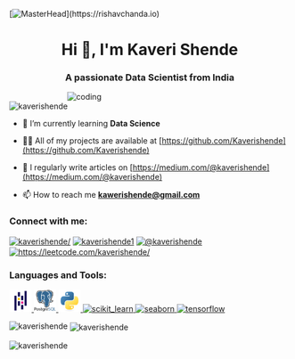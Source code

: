 [![MasterHead](https://1.bp.blogspot.com/-7A4WynwLsM...)](https://rishavchanda.io)
<h1 align="center">Hi 👋, I'm Kaveri Shende</h1>
<h3 align="center">A passionate Data Scientist from India</h3>

<img align = "right" alt = "coding" width ="400" src = "https://mir-s3-cdn-cf.behance.net/project_modules/disp/601014116770475.6068beff4640a.gif">

<p align="left"> <img src="https://komarev.com/ghpvc/?username=kaverishende&label=Profile%20views&color=0e75b6&style=flat" alt="kaverishende" /> </p>

- 🌱 I’m currently learning **Data Science**

- 👨‍💻 All of my projects are available at [https://github.com/Kaverishende](https://github.com/Kaverishende)

- 📝 I regularly write articles on [https://medium.com/@kaverishende](https://medium.com/@kaverishende)

- 📫 How to reach me **kawerishende@gmail.com**

<h3 align="left">Connect with me:</h3>
<p align="left">
<a href="https://linkedin.com/in/kaverishende/" target="blank"><img align="center" src="https://raw.githubusercontent.com/rahuldkjain/github-profile-readme-generator/master/src/images/icons/Social/linked-in-alt.svg" alt="kaverishende/" height="30" width="40" /></a>
<a href="https://kaggle.com/kaverishende1" target="blank"><img align="center" src="https://raw.githubusercontent.com/rahuldkjain/github-profile-readme-generator/master/src/images/icons/Social/kaggle.svg" alt="kaverishende1" height="30" width="40" /></a>
<a href="https://medium.com/@kaverishende" target="blank"><img align="center" src="https://raw.githubusercontent.com/rahuldkjain/github-profile-readme-generator/master/src/images/icons/Social/medium.svg" alt="@kaverishende" height="30" width="40" /></a>
<a href="https://www.leetcode.com/https://leetcode.com/kaverishende/" target="blank"><img align="center" src="https://raw.githubusercontent.com/rahuldkjain/github-profile-readme-generator/master/src/images/icons/Social/leet-code.svg" alt="https://leetcode.com/kaverishende/" height="30" width="40" /></a>
</p>

<h3 align="left">Languages and Tools:</h3>
<p align="left"> <a href="https://pandas.pydata.org/" target="_blank" rel="noreferrer"> <img src="https://raw.githubusercontent.com/devicons/devicon/2ae2a900d2f041da66e950e4d48052658d850630/icons/pandas/pandas-original.svg" alt="pandas" width="40" height="40"/> </a> <a href="https://www.postgresql.org" target="_blank" rel="noreferrer"> <img src="https://raw.githubusercontent.com/devicons/devicon/master/icons/postgresql/postgresql-original-wordmark.svg" alt="postgresql" width="40" height="40"/> </a> <a href="https://www.python.org" target="_blank" rel="noreferrer"> <img src="https://raw.githubusercontent.com/devicons/devicon/master/icons/python/python-original.svg" alt="python" width="40" height="40"/> </a> <a href="https://scikit-learn.org/" target="_blank" rel="noreferrer"> <img src="https://upload.wikimedia.org/wikipedia/commons/0/05/Scikit_learn_logo_small.svg" alt="scikit_learn" width="40" height="40"/> </a> <a href="https://seaborn.pydata.org/" target="_blank" rel="noreferrer"> <img src="https://seaborn.pydata.org/_images/logo-mark-lightbg.svg" alt="seaborn" width="40" height="40"/> </a> <a href="https://www.tensorflow.org" target="_blank" rel="noreferrer"> <img src="https://www.vectorlogo.zone/logos/tensorflow/tensorflow-icon.svg" alt="tensorflow" width="40" height="40"/> </a> </p>

<p><img align="left" src="https://github-readme-stats.vercel.app/api/top-langs?username=kaverishende&show_icons=true&locale=en&layout=compact" alt="kaverishende" /></p>

<p>&nbsp;<img align="center" src="https://github-readme-stats.vercel.app/api?username=kaverishende&show_icons=true&locale=en" alt="kaverishende" /></p>

<p><img align="center" src="https://github-readme-streak-stats.herokuapp.com/?user=kaverishende&" alt="kaverishende" /></p>

